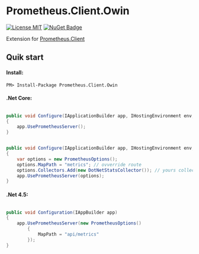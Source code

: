 # Prometheus.Client.Owin

[![License MIT](https://img.shields.io/badge/license-MIT-green.svg)](https://opensource.org/licenses/MIT) [![NuGet Badge](https://buildstats.info/nuget/Prometheus.Client.Owin)](https://www.nuget.org/packages/Prometheus.Client.Owin/) 

Extension for [Prometheus.Client](https://github.com/phnx47/Prometheus.Client)

## Quik start


#### Install:

    PM> Install-Package Prometheus.Client.Owin

#### .Net Core:

```csharp

public void Configure(IApplicationBuilder app, IHostingEnvironment env, ILoggerFactory loggerFactory, IApplicationLifetime appLifetime)
{
    app.UsePrometheusServer();
}

```


```csharp

public void Configure(IApplicationBuilder app, IHostingEnvironment env, ILoggerFactory loggerFactory, IApplicationLifetime appLifetime)
{
    var options = new PrometheusOptions();
    options.MapPath = "metrics"; // ovverride route
    options.Collectors.Add(new DotNetStatsCollector()); // yours collector
    app.UsePrometheusServer(options);
}

```

#### .Net 4.5:

```csharp

public void Configuration(IAppBuilder app)
{  
    app.UsePrometheusServer(new PrometheusOptions()
        {
            MapPath = "api/metrics"
        });         
}
```